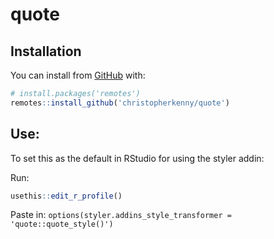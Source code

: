 
<!-- README.md is generated from README.Rmd. Please edit that file -->

# quote

<!-- badges: start -->
<!-- badges: end -->

## Installation

You can install from [GitHub](https://github.com/christopherkenny/quote)
with:

``` r
# install.packages('remotes')
remotes::install_github('christopherkenny/quote')
```

## Use:

To set this as the default in RStudio for using the styler addin:

Run:

``` r
usethis::edit_r_profile()
```

Paste in:
`options(styler.addins_style_transformer = 'quote::quote_style()')`
